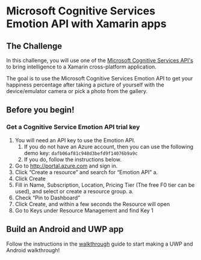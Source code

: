 # Microsoft Cognitive Services Emotion API with Xamarin apps

## The Challenge

In this challenge, you will use one of the [Microsoft Cognitive Services API's](https://azure.microsoft.com/en-us/services/cognitive-services/) to bring intelligence to a Xamarin cross-platform application.

The goal is to use the Microsoft Cognitive Services Emotion API to get your happiness percentage after taking a picture of yourself with the device/emulator camera or pick a photo from the gallery.

## Before you begin! 

### Get a Cognitive Service Emotion API trial key

1.	You will need an API key to use the Emotion API. 
    1.	If you do not have an Azure account, then you can use the following demo key: `dafb06af81c948d3befd9f14076b9a9c`
    2.	If you do, follow the instructions below.
2.	Go to http://portal.azure.com and sign in.
3.	Click “Create a resource” and search for “Emotion API”
a.	 
4.	Click Create
5.	Fill in Name, Subscription, Location, Pricing Tier (The free F0 tier can be used), and select or create a resource group.
a.	 
6.	Check “Pin to Dashboard”
7.	Click Create, and within a few seconds the Resource will open
8.	Go to Keys under Resource Management and find Key 1

## Build an Android and UWP app

Follow the instructions in the [walkthrough](walkthrough.md) guide to start making a UWP and Android walkthrough!

